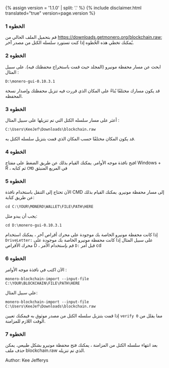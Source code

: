 {% assign version = '1.1.0' | split: '.' %}
{% include disclaimer.html translated="true" version=page.version %}

### الخطوه 1

قم بتحميل الملف الحالي من https://downloads.getmonero.org/blockchain.raw; يُمكنك تخطي هذه الخُطوه إذا كنت تستورد سلسله الكتل من مصدر آخر.

### الخطوه 2

ابحث عن مسار محفظة مونيرو (المجلد حيث قمت باستخراج محفظتك فيه). على سبيل المثال :

`D:\monero-gui-0.10.3.1`

قد يكون مسارك مختلفًا بُناءً على المكان الذي قررت فيه تنزيل محفظتك وإصدار نسخة المحفظه.

### الخطوه 3

أعثر على مسار سلسله الكتل التي تم تنزيلها على سبيل المثال :

`C:\Users\KeeJef\Downloads\blockchain.raw`

قد يكون المكان مختلفًا حسب المكان الذي قمت بتنزيل سلسله الكتل به.

### الخطوه 4

افتح نافذة موجه الأوامر. يمكنك القيام بذلك عن طريق الضغط على مفتاح Windows + R ، ثم كتابه `CMD` في المربع المنبثق

### الخطوه 5

الآن تحتاج إلى التنقل باستخدام نافذة CMD إلى مسار محفظة مونيرو. يمكنك القيام بذلك عن طريق كتابة:

`cd C:\YOUR\MONERO\WALLET\FILE\PATH\HERE`

يجب أن يبدو مثل:

`cd D:\monero-gui-0.10.3.1`

إذا كانت محفظة مونيرو الخاصة بك موجودة على محرك أقراص آخر ، يمكنك استخدام `DriveLetter:` على سبيل المثال إذا كانت محفظة مونيرو الخاصة بك موجودة على محرك الأقراص D ، قم بإستخدام الأمر `D:` قبل أمر cd

### الخطوه 6

الآن اكتب في نافذة موجه الأوامر :

`monero-blockchain-import --input-file C:\YOUR\BLOCKCHAIN\FILE\PATH\HERE`

علي سبيل المثال:

`monero-blockchain-import --input-file C:\Users\KeeJef\Downloads\blockchain.raw`

إذا قمت بتنزيل سلسله الكتل من مصدر موثوق به فيمكنك تعيين `verify 0` مما يقلل من الوقت اللازم للمزامنة.

### الخطوه 7

بعد انتهاء سلسله الكتل من المزامنة ، يمكنك فتح محفظة مونيرو بشكل طبيعي. يمكن حذف ملف blockchain.raw الذي تم تنزيله.


Author: Kee Jefferys
